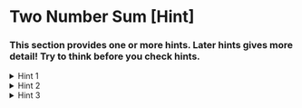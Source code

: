 # Two Number Sum [Hint]

### This section provides one or more hints. Later hints gives more detail! Try to think before you check hints.

<details>
  <summary>
  Hint 1
  </summary>
  
Try traversing the BST node by node, all the while keeping track of the node with the value closest to the target value. Calculating the absolute value of the difference between a node's value and the target value should allow you to check if that node is closer than the current closest one.
</details>



<details>
  <summary>
    Hint 2
  </summary>
  
Make use of the BST property to determine what side of any given node has values close to the target value and is therefore worth exploring.
</details>



<details>
  <summary>
  Hint 3
  </summary>

What are the advantages and disadvantages of solving this problem iteratively as opposed to recursively?
</details>
